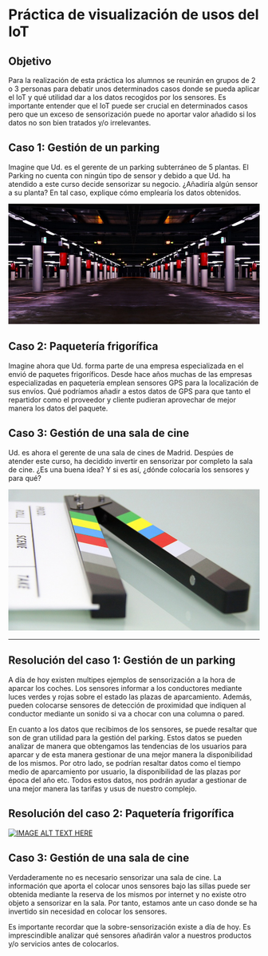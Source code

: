 # Práctica de visualización de usos del IoT

## Objetivo

Para la realización de esta práctica los alumnos se reunirán en grupos de 2 o 3 personas para debatir unos determinados casos donde se pueda aplicar el IoT y qué utilidad dar a los datos recogidos por los sensores. Es importante entender que el IoT puede ser crucial en determinados casos pero que un exceso de sensorización puede no aportar valor añadido si los datos no son bien tratados y/o irrelevantes. 

## Caso 1: Gestión de un parking

Imagine que Ud. es el gerente de un parking subterráneo de 5 plantas. El Parking no cuenta con ningún tipo de sensor y debido a que Ud. ha atendido a este curso decide sensorizar su negocio. ¿Añadiría algún sensor a su planta? En tal caso, explique cómo emplearía los datos obtenidos.

![alt Text](Parking_Lot.PNG)


## Caso 2: Paquetería frigorífica

Imagine ahora que Ud. forma parte de una empresa especializada en el envió de paquetes frigoríficos. Desde hace años muchas de las empresas especializadas en  paquetería emplean sensores GPS para la localización de sus envíos. Qué podríamos añadir a estos datos de GPS para que tanto el repartidor como el proveedor y cliente pudieran aprovechar de mejor manera los datos del paquete.

## Caso 3: Gestión de una sala de cine
Ud. es ahora el gerente de una sala de cines de Madrid. Despúes de atender este curso, ha decidido invertir en sensorizar por completo la sala de cine. ¿Es una buena idea? Y si es así, ¿dónde colocaría los sensores y para qué?

![alt text](cine.jpg)

***

## Resolución del caso 1: Gestión de un parking

A día de hoy existen multipes ejemplos de sensorización a la hora de aparcar los coches. Los sensores informar a los conductores mediante luces verdes y rojas sobre el estado las plazas de aparcamiento. Además, pueden colocarse sensores de detección de proximidad que indiquen al conductor mediante un sonido si va a chocar con una columna o pared. 

En cuanto a los datos que recibimos de los sensores, se puede resaltar que son de gran utilidad para la gestión del parking. Estos datos se pueden analizar de manera que obtengamos las tendencias de los usuarios para aparcar y de esta manera gestionar de una mejor manera la disponibilidad de los mismos. Por otro lado, se podrían resaltar datos como el tiempo medio de aparcamiento por usuario, la disponibilidad de las plazas por época del año etc. Todos estos datos, nos podrán ayudar a gestionar de una mejor manera las tarifas y usus de nuestro complejo.

## Resolución del caso 2: Paquetería frigorífica

[![IMAGE ALT TEXT HERE](Video_Cadena_Del_Frío.PNG)](https://www.youtube.com/watch?time_continue=38&v=bgNyL_DlMJc)

## Caso 3: Gestión de una sala de cine

Verdaderamente no es necesario sensorizar una sala de cine. La información que aporta el colocar unos sensores bajo las sillas puede ser obtenida mediante la reserva de los mismos por internet y no existe otro objeto a sensorizar en la sala. Por tanto, estamos ante un caso donde se ha invertido sin necesidad en colocar los sensores. 

Es importante recordar que la sobre-sensorización existe a día de hoy. Es imprescindible analizar qué sensores añadirán valor a nuestros productos y/o servicios antes de colocarlos.

